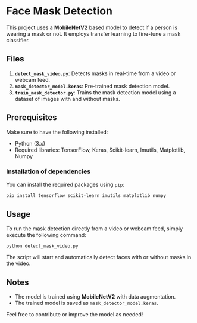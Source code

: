 # Face Mask Detection

This project uses a **MobileNetV2** based model to detect if a person is wearing a mask or not. It employs transfer learning to fine-tune a mask classifier.

## Files

1. **`detect_mask_video.py`**: Detects masks in real-time from a video or webcam feed.
2. **`mask_detector_model.keras`**: Pre-trained mask detection model.
3. **`train_mask_detector.py`**: Trains the mask detection model using a dataset of images with and without masks.

## Prerequisites

Make sure to have the following installed:

- Python (3.x)
- Required libraries: TensorFlow, Keras, Scikit-learn, Imutils, Matplotlib, Numpy

### Installation of dependencies
You can install the required packages using `pip`:
```bash
pip install tensorflow scikit-learn imutils matplotlib numpy
```

## Usage

To run the mask detection directly from a video or webcam feed, simply execute the following command:

```bash
python detect_mask_video.py
```

The script will start and automatically detect faces with or without masks in the video.

## Notes

- The model is trained using **MobileNetV2** with data augmentation.
- The trained model is saved as `mask_detector_model.keras`.

Feel free to contribute or improve the model as needed!
```
